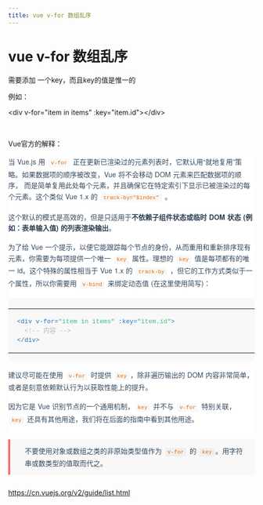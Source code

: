```yaml
---
title: vue v-for 数组乱序
---
```


# vue v-for 数组乱序

<p>需要添加 一个key，而且key的值是惟一的<br/></p><p>例如：</p><p>&lt;div v-for=&quot;item in items&quot; :key=&quot;item.id&quot;&gt;&lt;/div&gt;</p><p><br/></p><p>Vue官方的解释：</p><p style="word-spacing: 0.05em; line-height: 1.6em; margin-top: 1.2em; margin-bottom: -1.2em; padding-bottom: 1.2em; position: relative; z-index: 1; color: rgb(52, 73, 94); font-family: &quot;Source Sans Pro&quot;, &quot;Helvetica Neue&quot;, Arial, sans-serif; white-space: normal; background-color: rgb(255, 255, 255);">当 Vue.js 用&nbsp;<code style="font-family: &quot;Roboto Mono&quot;, Monaco, courier, monospace; font-size: 0.8em; background-color: rgb(248, 248, 248); -webkit-font-smoothing: initial; color: rgb(233, 105, 0); padding: 3px 5px; margin: 0px 2px; border-radius: 2px; white-space: nowrap;">v-for</code>&nbsp;正在更新已渲染过的元素列表时，它默认用“就地复用”策略。如果数据项的顺序被改变，Vue 将不会移动 DOM 元素来匹配数据项的顺序， 而是简单复用此处每个元素，并且确保它在特定索引下显示已被渲染过的每个元素。这个类似 Vue 1.x 的&nbsp;<code style="font-family: &quot;Roboto Mono&quot;, Monaco, courier, monospace; font-size: 0.8em; background-color: rgb(248, 248, 248); -webkit-font-smoothing: initial; color: rgb(233, 105, 0); padding: 3px 5px; margin: 0px 2px; border-radius: 2px; white-space: nowrap;">track-by=&quot;$index&quot;</code>&nbsp;。</p><p style="word-spacing: 0.05em; line-height: 1.6em; margin-top: 1.2em; margin-bottom: -1.2em; padding-bottom: 1.2em; position: relative; z-index: 1; color: rgb(52, 73, 94); font-family: &quot;Source Sans Pro&quot;, &quot;Helvetica Neue&quot;, Arial, sans-serif; white-space: normal; background-color: rgb(255, 255, 255);">这个默认的模式是高效的，但是只适用于<span style="font-weight: 600; color: rgb(44, 62, 80);">不依赖子组件状态或临时 DOM 状态 (例如：表单输入值) 的列表渲染输出</span>。</p><p style="word-spacing: 0.05em; line-height: 1.6em; margin-top: 1.2em; margin-bottom: -1.2em; padding-bottom: 1.2em; position: relative; z-index: 1; color: rgb(52, 73, 94); font-family: &quot;Source Sans Pro&quot;, &quot;Helvetica Neue&quot;, Arial, sans-serif; white-space: normal; background-color: rgb(255, 255, 255);">为了给 Vue 一个提示，以便它能跟踪每个节点的身份，从而重用和重新排序现有元素，你需要为每项提供一个唯一&nbsp;<code style="font-family: &quot;Roboto Mono&quot;, Monaco, courier, monospace; font-size: 0.8em; background-color: rgb(248, 248, 248); -webkit-font-smoothing: initial; color: rgb(233, 105, 0); padding: 3px 5px; margin: 0px 2px; border-radius: 2px; white-space: nowrap;">key</code>&nbsp;属性。理想的&nbsp;<code style="font-family: &quot;Roboto Mono&quot;, Monaco, courier, monospace; font-size: 0.8em; background-color: rgb(248, 248, 248); -webkit-font-smoothing: initial; color: rgb(233, 105, 0); padding: 3px 5px; margin: 0px 2px; border-radius: 2px; white-space: nowrap;">key</code>&nbsp;值是每项都有的唯一 id。这个特殊的属性相当于 Vue 1.x 的&nbsp;<code style="font-family: &quot;Roboto Mono&quot;, Monaco, courier, monospace; font-size: 0.8em; background-color: rgb(248, 248, 248); -webkit-font-smoothing: initial; color: rgb(233, 105, 0); padding: 3px 5px; margin: 0px 2px; border-radius: 2px; white-space: nowrap;">track-by</code>&nbsp;，但它的工作方式类似于一个属性，所以你需要用&nbsp;<code style="font-family: &quot;Roboto Mono&quot;, Monaco, courier, monospace; font-size: 0.8em; background-color: rgb(248, 248, 248); -webkit-font-smoothing: initial; color: rgb(233, 105, 0); padding: 3px 5px; margin: 0px 2px; border-radius: 2px; white-space: nowrap;">v-bind</code>&nbsp;来绑定动态值 (在这里使用简写)：</p><p><figure class="highlight html" style="overflow-x: auto; background-color: rgb(248, 248, 248); padding: 0.4em 0px 0px; line-height: 1.1em; border-radius: 2px; position: relative; margin: 1.2em 0px; color: rgb(52, 73, 94); font-family: &quot;Source Sans Pro&quot;, &quot;Helvetica Neue&quot;, Arial, sans-serif; white-space: normal;"><table width="600"><tbody><tr style="width: 600px; border-collapse: collapse; padding: 0px; margin: 0px;" class="firstRow"><td class="code" style="border-collapse: collapse; padding: 0px; margin: 0px;" width="600"><pre style="color: rgb(82, 82, 82); font-family: &quot;Roboto Mono&quot;, Monaco, courier, monospace; font-size: 0.8em; -webkit-font-smoothing: initial; padding: 1.2em 1.4em; line-height: 1.5em; margin-top: 0px; margin-bottom: 0px;"><span class="line" style="min-height: 1.5em;"><span class="tag" style="color: rgb(41, 115, 183);">&lt;<span class="name">div</span> <span class="attr">v-for</span>=<span class="string" style="color: rgb(66, 185, 131);">&quot;item in items&quot;</span> <span class="attr">:key</span>=<span class="string" style="color: rgb(66, 185, 131);">&quot;item.id&quot;</span>&gt;</span></span><br/><span class="line" style="min-height: 1.5em;"> &nbsp;<span class="comment" style="color: rgb(179, 179, 179);">&lt;!-- 内容 --&gt;</span></span><br/><span class="line" style="min-height: 1.5em;"><span class="tag" style="color: rgb(41, 115, 183);">&lt;/<span class="name">div</span>&gt;</span></span><br/></pre></td></tr></tbody></table></figure></p><p style="word-spacing: 0.05em; line-height: 1.6em; margin-top: 1.2em; margin-bottom: -1.2em; padding-bottom: 1.2em; position: relative; z-index: 1; color: rgb(52, 73, 94); font-family: &quot;Source Sans Pro&quot;, &quot;Helvetica Neue&quot;, Arial, sans-serif; white-space: normal; background-color: rgb(255, 255, 255);">建议尽可能在使用&nbsp;<code style="font-family: &quot;Roboto Mono&quot;, Monaco, courier, monospace; font-size: 0.8em; background-color: rgb(248, 248, 248); -webkit-font-smoothing: initial; color: rgb(233, 105, 0); padding: 3px 5px; margin: 0px 2px; border-radius: 2px; white-space: nowrap;">v-for</code>&nbsp;时提供&nbsp;<code style="font-family: &quot;Roboto Mono&quot;, Monaco, courier, monospace; font-size: 0.8em; background-color: rgb(248, 248, 248); -webkit-font-smoothing: initial; color: rgb(233, 105, 0); padding: 3px 5px; margin: 0px 2px; border-radius: 2px; white-space: nowrap;">key</code>，除非遍历输出的 DOM 内容非常简单，或者是刻意依赖默认行为以获取性能上的提升。</p><p style="word-spacing: 0.05em; line-height: 1.6em; margin-top: 1.2em; margin-bottom: -1.2em; padding-bottom: 1.2em; position: relative; z-index: 1; color: rgb(52, 73, 94); font-family: &quot;Source Sans Pro&quot;, &quot;Helvetica Neue&quot;, Arial, sans-serif; white-space: normal; background-color: rgb(255, 255, 255);">因为它是 Vue 识别节点的一个通用机制，<code style="font-family: &quot;Roboto Mono&quot;, Monaco, courier, monospace; font-size: 0.8em; background-color: rgb(248, 248, 248); -webkit-font-smoothing: initial; color: rgb(233, 105, 0); padding: 3px 5px; margin: 0px 2px; border-radius: 2px; white-space: nowrap;">key</code>&nbsp;并不与&nbsp;<code style="font-family: &quot;Roboto Mono&quot;, Monaco, courier, monospace; font-size: 0.8em; background-color: rgb(248, 248, 248); -webkit-font-smoothing: initial; color: rgb(233, 105, 0); padding: 3px 5px; margin: 0px 2px; border-radius: 2px; white-space: nowrap;">v-for</code>&nbsp;特别关联，<code style="font-family: &quot;Roboto Mono&quot;, Monaco, courier, monospace; font-size: 0.8em; background-color: rgb(248, 248, 248); -webkit-font-smoothing: initial; color: rgb(233, 105, 0); padding: 3px 5px; margin: 0px 2px; border-radius: 2px; white-space: nowrap;">key</code>&nbsp;还具有其他用途，我们将在后面的指南中看到其他用途。</p><p class="tip" style="word-spacing: 0.05em; line-height: 1.6em; margin-top: 2em; margin-bottom: 2em; padding: 12px 24px 12px 30px; position: relative; z-index: 1; border-left: 4px solid rgb(255, 102, 102); background-color: rgb(248, 248, 248); border-bottom-right-radius: 2px; border-top-right-radius: 2px; color: rgb(52, 73, 94); font-family: &quot;Source Sans Pro&quot;, &quot;Helvetica Neue&quot;, Arial, sans-serif; white-space: normal;">不要使用对象或数组之类的非原始类型值作为&nbsp;<code style="font-family: &quot;Roboto Mono&quot;, Monaco, courier, monospace; font-size: 0.8em; background-color: rgb(239, 239, 239); -webkit-font-smoothing: initial; color: rgb(233, 105, 0); padding: 3px 5px; margin: 0px 2px; border-radius: 2px; white-space: nowrap;">v-for</code>&nbsp;的&nbsp;<code style="font-family: &quot;Roboto Mono&quot;, Monaco, courier, monospace; font-size: 0.8em; background-color: rgb(239, 239, 239); -webkit-font-smoothing: initial; color: rgb(233, 105, 0); padding: 3px 5px; margin: 0px 2px; border-radius: 2px; white-space: nowrap;">key</code>。用字符串或数类型的值取而代之。</p><p><a href="https://cn.vuejs.org/v2/guide/list.html" target="_blank" textvalue="https://cn.vuejs.org/v2/guide/list.html" rel="noopener">https://cn.vuejs.org/v2/guide/list.html</a> </p><p><br/></p>


